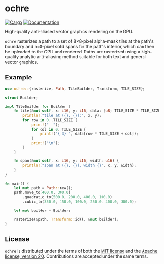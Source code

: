 # ochre

[![Cargo](https://img.shields.io/crates/v/ochre.svg)](https://crates.io/crates/ochre)
[![Documentation](https://docs.rs/ochre/badge.svg)](https://docs.rs/ochre)

High-quality anti-aliased vector graphics rendering on the GPU.

`ochre` rasterizes a path to a set of 8×8-pixel alpha-mask tiles at the path's boundary and n×8-pixel solid spans for the path's interior, which can then be uploaded to the GPU and rendered. Paths are rasterized using a high-quality analytic anti-aliasing method suitable for both text and general vector graphics.

## Example

```rust
use ochre::{rasterize, Path, TileBuilder, Transform, TILE_SIZE};

struct Builder;

impl TileBuilder for Builder {
    fn tile(&mut self, x: i16, y: i16, data: [u8; TILE_SIZE * TILE_SIZE]) {
        println!("tile at ({}, {}):", x, y);
        for row in 0..TILE_SIZE {
            print!("  ");
            for col in 0..TILE_SIZE {
                print!("{:3} ", data[row * TILE_SIZE + col]);
            }
            print!("\n");
        }
    }

    fn span(&mut self, x: i16, y: i16, width: u16) {
        println!("span at ({}, {}), width {}", x, y, width);
    }
}

fn main() {
    let mut path = Path::new();
    path.move_to(400.0, 300.0)
        .quadratic_to(500.0, 200.0, 400.0, 100.0)
        .cubic_to(350.0, 150.0, 100.0, 250.0, 400.0, 300.0);

    let mut builder = Builder;

    rasterize(&path, Transform::id(), &mut builder);
}
```

## License

`ochre` is distributed under the terms of both the [MIT license](LICENSE-MIT) and the [Apache license, version 2.0](LICENSE-APACHE). Contributions are accepted under the same terms.
